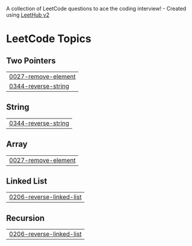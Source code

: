 A collection of LeetCode questions to ace the coding interview! - Created using [LeetHub v2](https://github.com/arunbhardwaj/LeetHub-2.0)
<!---LeetCode Topics Start-->
# LeetCode Topics
## Two Pointers
|  |
| ------- |
| [0027-remove-element](https://github.com/mseeam99/LeetCode-Problem-Solving/tree/master/0027-remove-element) |
| [0344-reverse-string](https://github.com/mseeam99/LeetCode-Problem-Solving/tree/master/0344-reverse-string) |
## String
|  |
| ------- |
| [0344-reverse-string](https://github.com/mseeam99/LeetCode-Problem-Solving/tree/master/0344-reverse-string) |
## Array
|  |
| ------- |
| [0027-remove-element](https://github.com/mseeam99/LeetCode-Problem-Solving/tree/master/0027-remove-element) |
## Linked List
|  |
| ------- |
| [0206-reverse-linked-list](https://github.com/mseeam99/LeetCode-Problem-Solving/tree/master/0206-reverse-linked-list) |
## Recursion
|  |
| ------- |
| [0206-reverse-linked-list](https://github.com/mseeam99/LeetCode-Problem-Solving/tree/master/0206-reverse-linked-list) |
<!---LeetCode Topics End-->